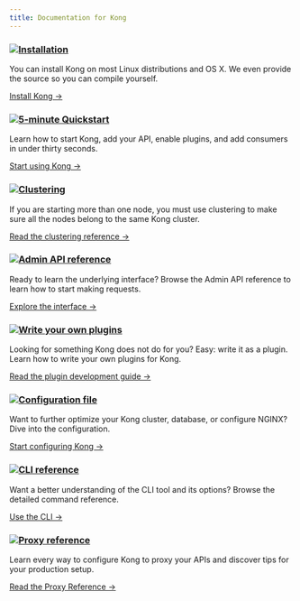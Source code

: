 ```yaml
---
title: Documentation for Kong
---
```


<div class="docs-grid">
  <div class="docs-grid-block">
    <h3><img src="/assets/images/icons/documentation/icn-window.svg" /><a href="/install/">Installation</a></h3>
    <p>You can install Kong on most Linux distributions and OS X. We even provide the source so you can compile yourself.</p>
    <a href="/install/">Install Kong &rarr;</a>
  </div>

  <div class="docs-grid-block">
    <h3><img src="/assets/images/icons/documentation/icn-quickstart.svg" /><a href="/docs/{{page.kong_version}}/getting-started/quickstart">5-minute Quickstart</a></h3>
    <p>Learn how to start Kong, add your API, enable plugins, and add consumers in under thirty seconds.</p>
    <a href="/docs/{{page.kong_version}}/getting-started/quickstart">Start using Kong &rarr;</a>
  </div>

  <div class="docs-grid-block">
    <h3><img src="/assets/images/icons/documentation/icn-clustering.svg" /><a href="/docs/{{page.kong_version}}/clustering">Clustering</a></h3>
    <p>If you are starting more than one node, you must use clustering to make sure all the nodes belong to the same Kong cluster.</p>
    <a href="/docs/{{page.kong_version}}/clustering">Read the clustering reference &rarr;</a>
  </div>

  <div class="docs-grid-block">
    <h3><img src="/assets/images/icons/documentation/icn-doc-reference.svg" /><a href="/docs/{{page.kong_version}}/admin-api">Admin API reference</a></h3>
    <p>Ready to learn the underlying interface? Browse the Admin API reference to learn how to start making requests.</p>
    <a href="/docs/{{page.kong_version}}/admin-api">Explore the interface &rarr;</a>
  </div>

  <div class="docs-grid-block">
    <h3><img src="/assets/images/icons/documentation/icn-window.svg" /><a href="/docs/{{page.kong_version}}/plugin-development">Write your own plugins</a></h3>
    <p>Looking for something Kong does not do for you? Easy: write it as a plugin. Learn how to write your own plugins for Kong.</p>
    <a href="/docs/{{page.kong_version}}/plugin-development">Read the plugin development guide &rarr;</a>
  </div>

  <div class="docs-grid-block">
    <h3><img src="/assets/images/icons/documentation/icn-doc-reference.svg" /><a href="/docs/{{page.kong_version}}/configuration">Configuration file</a></h3>
    <p>Want to further optimize your Kong cluster, database, or configure NGINX? Dive into the configuration.</p>
    <a href="/docs/{{page.kong_version}}/configuration">Start configuring Kong &rarr;</a>
  </div>

  <div class="docs-grid-block">
    <h3><img src="/assets/images/icons/documentation/icn-doc-reference.svg" /><a href="/docs/{{page.kong_version}}/cli">CLI reference</a></h3>
    <p>Want a better understanding of the CLI tool and its options? Browse the detailed command reference.</p>
    <a href="/docs/{{page.kong_version}}/cli">Use the CLI &rarr;</a>
  </div>

  <div class="docs-grid-block">
    <h3><img src="/assets/images/icons/documentation/icn-doc-reference.svg" /><a href="/docs/{{page.kong_version}}/proxy">Proxy reference</a></h3>
    <p>Learn every way to configure Kong to proxy your APIs and discover tips for your production setup.</p>
    <a href="/docs/{{page.kong_version}}/proxy">Read the Proxy Reference &rarr;</a>
  </div>
</div>

